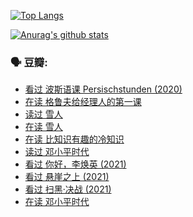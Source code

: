 [![Top Langs](https://github-readme-stats.vercel.app/api/top-langs/?username=w940853815)](https://github.com/anuraghazra/github-readme-stats)

[![Anurag's github stats](https://github-readme-stats.vercel.app/api?username=w940853815)](https://github.com/anuraghazra/github-readme-stats)

### 🗣 豆瓣:

<!-- DOUBAN-ACTIVITIES:START -->
- [看过 波斯语课 Persischstunden‎ (2020)](https://www.douban.com/people/136069238/status/3517199321/)
- [在读 格鲁夫给经理人的第一课](https://www.douban.com/people/136069238/status/3515185071/)
- [读过 雪人](https://www.douban.com/people/136069238/status/3512870314/)
- [在读 雪人](https://www.douban.com/people/136069238/status/3501430941/)
- [在读 比知识有趣的冷知识](https://www.douban.com/people/136069238/status/3500993227/)
- [读过 邓小平时代](https://www.douban.com/people/136069238/status/3500975893/)
- [看过 你好，李焕英‎ (2021)](https://www.douban.com/people/136069238/status/3492975577/)
- [看过 悬崖之上‎ (2021)](https://www.douban.com/people/136069238/status/3492825919/)
- [看过 扫黑·决战‎ (2021)](https://www.douban.com/people/136069238/status/3465231000/)
- [在读 邓小平时代](https://www.douban.com/people/136069238/status/3459184759/)
<!-- DOUBAN-ACTIVITIES:END -->
<!--
**w940853815/w940853815** is a ✨ _special_ ✨ repository because its `README.md` (this file) appears on your GitHub profile.

Here are some ideas to get you started:

- 🔭 I’m currently working on ...
- 🌱 I’m currently learning ...
- 👯 I’m looking to collaborate on ...
- 🤔 I’m looking for help with ...
- 💬 Ask me about ...
- 📫 How to reach me: ...
- 😄 Pronouns: ...
- ⚡ Fun fact: ...
-->
